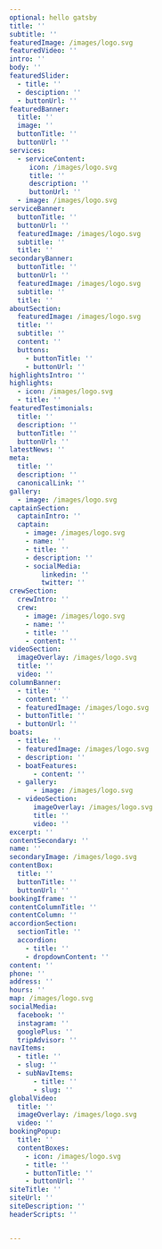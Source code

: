 ```yaml
---
optional: hello gatsby
title: ''
subtitle: ''
featuredImage: /images/logo.svg
featuredVideo: ''
intro: ''
body: ''
featuredSlider:
  - title: ''
  - desciption: ''
  - buttonUrl: ''
featuredBanner:
  title: ''
  image: ''
  buttonTitle: ''
  buttonUrl: ''
services:
  - serviceContent:
     icon: /images/logo.svg
     title: ''
     description: ''
     buttonUrl: ''
  - image: /images/logo.svg
serviceBanner:
  buttonTitle: ''
  buttonUrl: ''
  featuredImage: /images/logo.svg
  subtitle: ''
  title: ''
secondaryBanner:
  buttonTitle: ''
  buttonUrl: ''
  featuredImage: /images/logo.svg
  subtitle: ''
  title: ''
aboutSection:
  featuredImage: /images/logo.svg
  title: ''
  subtitle: ''
  content: ''
  buttons:
    - buttonTitle: ''
    - buttonUrl: ''
highlightsIntro: ''
highlights:
  - icon: /images/logo.svg
  - title: ''
featuredTestimonials:
  title: ''
  description: ''
  buttonTitle: ''
  buttonUrl: ''
latestNews: ''
meta:
  title: ''
  description: ''
  canonicalLink: ''
gallery:
  - image: /images/logo.svg
captainSection:
  captainIntro: ''
  captain:
    - image: /images/logo.svg
    - name: ''
    - title: ''
    - description: ''
    - socialMedia:
        linkedin: ''
        twitter: ''
crewSection:
  crewIntro: ''
  crew:
    - image: /images/logo.svg
    - name: ''
    - title: ''
    - content: ''
videoSection:
  imageOverlay: /images/logo.svg
  title: ''
  video: ''
columnBanner:
  - title: ''
  - content: ''
  - featuredImage: /images/logo.svg
  - buttonTitle: ''
  - buttonUrl: ''
boats:
  - title: ''
  - featuredImage: /images/logo.svg
  - description: ''
  - boatFeatures:
      - content: ''
  - gallery:
      - image: /images/logo.svg
  - videoSection:
      imageOverlay: /images/logo.svg
      title: ''
      video: ''
excerpt: ''
contentSecondary: ''
name: ''
secondaryImage: /images/logo.svg
contentBox:
  title: ''
  buttonTitle: ''
  buttonUrl: ''
bookingIframe: ''
contentColumnTitle: ''
contentColumn: ''
accordionSection:
  sectionTitle: ''
  accordion:
    - title: ''
    - dropdownContent: ''
content: ''
phone: ''
address: ''
hours: ''
map: /images/logo.svg
socialMedia:
  facebook: ''
  instagram: ''
  googlePlus: ''
  tripAdvisor: ''
navItems:
  - title: ''
  - slug: ''
  - subNavItems:
      - title: ''
      - slug: ''
globalVideo:
  title: ''
  imageOverlay: /images/logo.svg
  video: ''
bookingPopup:
  title: ''
  contentBoxes:
    - icon: /images/logo.svg
    - title: ''
    - buttonTitle: ''
    - buttonUrl: ''
siteTitle: ''
siteUrl: ''
siteDescription: ''
headerScripts: ''


---
```


<!--Use this to force Gatsby to deal with optional images-->
